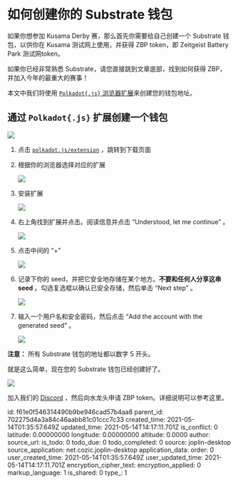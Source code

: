 # 如何创建你的 Substrate 钱包

如果你想参加 Kusama Derby 赛，那么首先你需要给自己创建一个 Substrate 钱包，以供你在 Kusama 测试网上使用，并获得 ZBP token，即 Zeitgeist Battery Park 测试网token。

如果你已经非常熟悉 Substrate，请您直接跳到文章底部，找到如何获得 ZBP，并加入今年的最重大的赛事！

本文中我们将使用 [`Polkadot{.js}` 浏览器扩展](https://polkadot.js.org/extension/)来创建您的钱包地址。

## 通过 `Polkadot{.js}` 扩展创建一个钱包

![](https://i.loli.net/2021/05/14/HkIhMbuJEejlNCa.png)

1. 点击 [`polkadot.js/extension`](https://polkadot.js.org/extension/) ，跳转到下载页面

2. 根据你的浏览器选择对应的扩展

   ![](https://i.loli.net/2021/05/14/tNQjyvi29K5ubpP.png)

3. 安装扩展

   ![](https://i.loli.net/2021/05/14/MsqiBkrExVD3S9c.png)

4. 右上角找到扩展并点击。阅读信息并点击 “Understood, let me continue” 。

   ![](https://i.loli.net/2021/05/14/HmQlPOyEMZJKrF1.png)

5. 点击中间的 “+”

   ![](https://i.loli.net/2021/05/14/aS4vqFKNMz529bL.png)

6. 记录下你的 seed，并把它安全地存储在某个地方。**不要和任何人分享这串 seed** 。勾选复选框以确认已安全存储，然后单击 “Next step” 。

   ![](https://i.loli.net/2021/05/14/WcteBCgbMZ5hlUF.png)

7. 输入一个用户名和安全密码，然后点击 “Add the account with the generated seed” 。

   ![](https://i.loli.net/2021/05/14/vf61o7PyTOwzYN9.png)

**注意：** 所有 Substrate 钱包的地址都以数字 5 开头。

就是这么简单，现在您的 Substrate 钱包已经创建好了。

![](https://i.loli.net/2021/05/14/7cLmtMX5OSTYNrE.png)

加入我们的 [Discord](https://discord.gg/uGWD7ZUYjB) ，然后向水龙头申请 ZBP token。详细说明可以参考这里。



id: f61e0f546314490b9be946cad57b4aa8
parent_id: 702275d4a3a84c46aabb81c01ccc7c33
created_time: 2021-05-14T01:35:57.649Z
updated_time: 2021-05-14T14:17:11.701Z
is_conflict: 0
latitude: 0.00000000
longitude: 0.00000000
altitude: 0.0000
author: 
source_url: 
is_todo: 0
todo_due: 0
todo_completed: 0
source: joplin-desktop
source_application: net.cozic.joplin-desktop
application_data: 
order: 0
user_created_time: 2021-05-14T01:35:57.649Z
user_updated_time: 2021-05-14T14:17:11.701Z
encryption_cipher_text: 
encryption_applied: 0
markup_language: 1
is_shared: 0
type_: 1